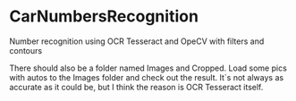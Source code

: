 # CarNumbersRecognition
Number recognition using OCR Tesseract and OpeCV with filters and contours  

There should also be a folder named Images and Cropped.
Load some pics with autos to the Images folder and check out the result.
It`s not always as accurate as it could be, but I think the reason is
OCR Tesseract itself.
